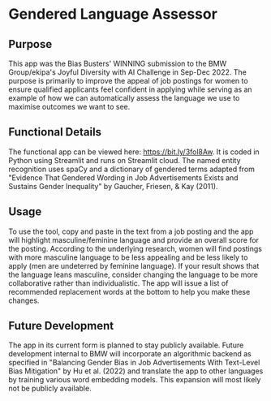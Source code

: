# Gendered Language Assessor

## Purpose
This app was the Bias Busters' WINNING submission to the BMW Group/ekipa's Joyful Diversity with AI Challenge in Sep-Dec 2022. The purpose is primarily to improve the appeal of job postings for women to ensure qualified applicants feel confident in applying while serving as an example of how we can automatically assess the language we use to maximise outcomes we want to see.

## Functional Details
The functional app can be viewed here: https://bit.ly/3fol8Aw. It is coded in Python using Streamlit and runs on Streamlit cloud. The named entity recognition uses spaCy and a dictionary of gendered terms adapted from "Evidence That Gendered Wording in Job Advertisements Exists and Sustains Gender Inequality" by Gaucher, Friesen, & Kay (2011).

## Usage
To use the tool, copy and paste in the text from a job posting and the app will highlight masculine/feminine language and provide an overall score for the posting. According to the underlying research, women will find postings with more masculine language to be less appealing and be less likely to apply (men are undeterred by feminine language). If your result shows that the language leans masculine, consider changing the language to be more collaborative rather than individualistic. The app will issue a list of recommended replacement words at the bottom to help you make these changes.

## Future Development
The app in its current form is planned to stay publicly available. Future development internal to BMW will incorporate an algorithmic backend as specified in "Balancing Gender Bias in Job Advertisements With Text-Level Bias Mitigation" by Hu et al. (2022) and translate the app to other languages by training various word embedding models. This expansion will most likely not be publicly available.
